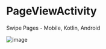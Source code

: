 # PageViewActivity
Swipe Pages - Mobile, Kotlin, Android

![image](https://user-images.githubusercontent.com/28037427/218190160-d1e65c77-dd76-47ba-82a6-638932c76d7f.png)
